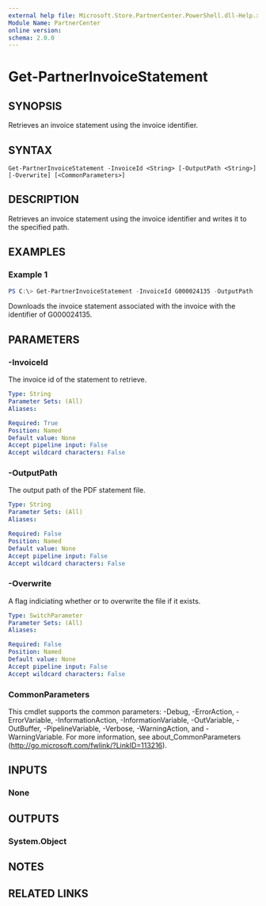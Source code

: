 ```yaml
---
external help file: Microsoft.Store.PartnerCenter.PowerShell.dll-Help.xml
Module Name: PartnerCenter
online version:
schema: 2.0.0
---
```


# Get-PartnerInvoiceStatement

## SYNOPSIS
Retrieves an invoice statement using the invoice identifier.

## SYNTAX

```
Get-PartnerInvoiceStatement -InvoiceId <String> [-OutputPath <String>] [-Overwrite] [<CommonParameters>]
```

## DESCRIPTION
Retrieves an invoice statement using the invoice identifier and writes it to the specified path.

## EXAMPLES

### Example 1
```powershell
PS C:\> Get-PartnerInvoiceStatement -InvoiceId G000024135 -OutputPath 'C:\Invoices\'
```

Downloads the invoice statement associated with the invoice with the identifier of G000024135.

## PARAMETERS

### -InvoiceId
The invoice id of the statement to retrieve.

```yaml
Type: String
Parameter Sets: (All)
Aliases:

Required: True
Position: Named
Default value: None
Accept pipeline input: False
Accept wildcard characters: False
```

### -OutputPath
The output path of the PDF statement file.

```yaml
Type: String
Parameter Sets: (All)
Aliases:

Required: False
Position: Named
Default value: None
Accept pipeline input: False
Accept wildcard characters: False
```

### -Overwrite
A flag indiciating whether or to overwrite the file if it exists.

```yaml
Type: SwitchParameter
Parameter Sets: (All)
Aliases:

Required: False
Position: Named
Default value: None
Accept pipeline input: False
Accept wildcard characters: False
```

### CommonParameters
This cmdlet supports the common parameters: -Debug, -ErrorAction, -ErrorVariable, -InformationAction, -InformationVariable, -OutVariable, -OutBuffer, -PipelineVariable, -Verbose, -WarningAction, and -WarningVariable. For more information, see about_CommonParameters (http://go.microsoft.com/fwlink/?LinkID=113216).

## INPUTS

### None

## OUTPUTS

### System.Object
## NOTES

## RELATED LINKS
